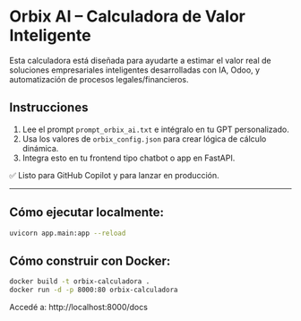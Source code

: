 
# Orbix AI – Calculadora de Valor Inteligente

Esta calculadora está diseñada para ayudarte a estimar el valor real de soluciones empresariales inteligentes desarrolladas con IA, Odoo, y automatización de procesos legales/financieros.

## Instrucciones
1. Lee el prompt `prompt_orbix_ai.txt` e intégralo en tu GPT personalizado.
2. Usa los valores de `orbix_config.json` para crear lógica de cálculo dinámica.
3. Integra esto en tu frontend tipo chatbot o app en FastAPI.

✅ Listo para GitHub Copilot y para lanzar en producción.

---

## Cómo ejecutar localmente:

```bash
uvicorn app.main:app --reload
```

## Cómo construir con Docker:

```bash
docker build -t orbix-calculadora .
docker run -d -p 8000:80 orbix-calculadora
```

Accedé a: http://localhost:8000/docs
